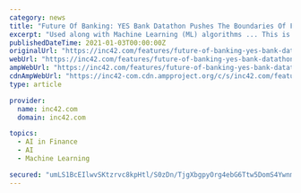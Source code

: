 ```yaml
---
category: news
title: "Future Of Banking: YES Bank Datathon Pushes The Boundaries Of Finance With AI And Machine Learning"
excerpt: "Used along with Machine Learning (ML) algorithms ... This is a unique facet wherein data professionals from a non- financial services background are participating in the challenge beyond the ..."
publishedDateTime: 2021-01-03T00:00:00Z
originalUrl: "https://inc42.com/features/future-of-banking-yes-bank-datathon-pushes-the-boundaries-of-finance-with-ai-and-machine-learning/"
webUrl: "https://inc42.com/features/future-of-banking-yes-bank-datathon-pushes-the-boundaries-of-finance-with-ai-and-machine-learning/"
ampWebUrl: "https://inc42.com/features/future-of-banking-yes-bank-datathon-pushes-the-boundaries-of-finance-with-ai-and-machine-learning/amp/"
cdnAmpWebUrl: "https://inc42-com.cdn.ampproject.org/c/s/inc42.com/features/future-of-banking-yes-bank-datathon-pushes-the-boundaries-of-finance-with-ai-and-machine-learning/amp/"
type: article

provider:
  name: inc42.com
  domain: inc42.com

topics:
  - AI in Finance
  - AI
  - Machine Learning

secured: "umLS1BcEIlwvSKtzrvc8kpHtl/S0zDn/TjgXbgpyOrg4ebG6Ttw5DomS4YwnmuNicfWPis5Hp88Lmaq3Ta1BzEb8J5YkQa7W9m9jVBPsATqpD3vMNx+Dei/9Uqo81ubRHC8LKptG9g4G8J5iPEzN28Me1xfiq3c8PesrKEn8wNPncQOFNPLSYrSe69FCJPK8fi2wukWRbHqE2LJUeoXHQzqZLzGJ7j9zYYSQWYEfmngruSUP/9iR53nIefXsjAvAk89hlrvb+Ne5AEn5+ZNKnbbQawvkoUF4hOin8k4yKjDmhf/mwqWyxnxPUA/cngRWGilx2kZ93vINX49PhJLH17LtyvYnzs7VZ2m9GQkXyNE=;FqvGYc/pGhLdv4LBe+wctg=="
---
```


